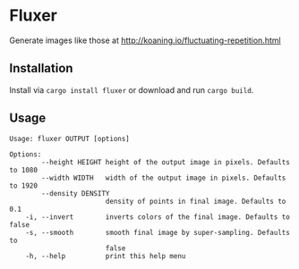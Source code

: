 # Fluxer #
Generate images like those at http://koaning.io/fluctuating-repetition.html

## Installation ##
Install via `cargo install fluxer` or download and run `cargo build`.

## Usage ##
```
Usage: fluxer OUTPUT [options]

Options:
        --height HEIGHT height of the output image in pixels. Defaults to 1080
        --width WIDTH   width of the output image in pixels. Defaults to 1920
        --density DENSITY
                        density of points in final image. Defaults to 0.1
    -i, --invert        inverts colors of the final image. Defaults to false
    -s, --smooth        smooth final image by super-sampling. Defaults to
                        false
    -h, --help          print this help menu
```
